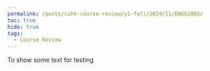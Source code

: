 ```yaml
---
permalink: /posts/cuhk-course-review/y1-fall/2024/11/ENGG1003/
toc: true
hide: true
tags:
  - Course Review
---
```



To show some text for testing
